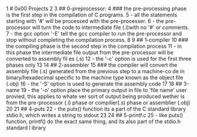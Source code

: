   1 # 0x00 Projects
  2 
  3 ## 0-preprocessor:
  4 ### the pre-processing phase is the first step in the compilation of C programs. 
  5 - all the statements starting with '#' will be processed with the pre-processer.
  6 - the pre-processor will turn the code to intermediate file (.i)with no '#' or comments.
  7 - the gcc option '-E' tell the gcc compiler to run the pre-processor and stop without completing the     compilation process.
  8 
  9 ## 1-compiler
 10 ### the compiling phase is the second step in the compilation process
 11 - in this phase the intermediate file output from the pre-processor will be converted to assembly fil    es (.s)
 12 - the '-c' option is used for the first three phases only
 13 
 14 ## 2-assembler
 15 ### the compiler will convert the assembly file (.s) generated from the previous step to a machine-co    de in binary/hexadecimal specific to the machine type known as the object file (.obj)
 16 - the '-S' option is used to generate the assembly code
 17 
 18 ## 3-name
 19 - the '-o' option place the primary output in file to 'file name' user provied, this applies to whate    ver sort of output being produced wether is from the pre-processor (.i) phase or compilier(.s) phase     or assemblier (.obj)
 20 
 21 ## 4-puts 
 22 - the puts() function its a part of the C standard library stdio.h, which writes a string to stdout
 23 
 24 ## 5-printf.c
 25 - like puts() function, printf() do the exact same thing, and its also part of the stdio.h standard l    ibrary

